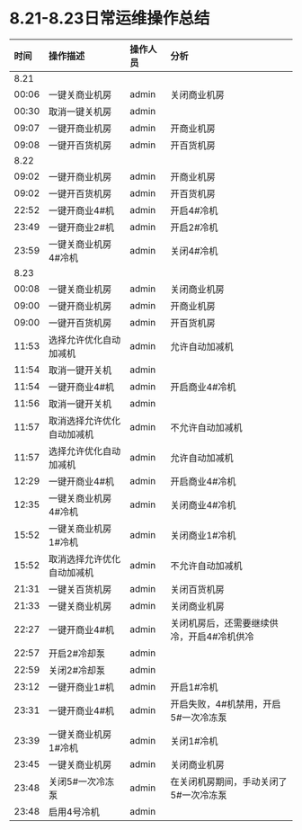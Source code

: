 # 8.21-8.23日常运维操作总结

| 时间 | 操作描述 | 操作人员 | 分析 |
| :--- | :--- | :--- | :--- |
| 8.21 |  |  |  |
| 00:06 | 一键关商业机房 | admin | 关闭商业机房 |
| 00:30 | 取消一键关机房 | admin |  |
| 09:07 | 一键开商业机房 | admin | 开商业机房 |
| 09:08 | 一键开百货机房 | admin | 开百货机房 |
| 8.22 |  |  |  |
| 09:02 | 一键开商业机房 | admin | 开商业机房 |
| 09:02 | 一键开百货机房 | admin | 开百货机房 |
| 22:52 | 一键开商业4\#机 | admin | 开启4\#冷机 |
| 23:49 | 一键开商业2\#机 | admin | 开启2\#冷机 |
| 23:59 | 一键关商业机房4\#冷机 | admin | 关闭4\#冷机 |
| 8.23 |  |  |  |
| 00:08 | 一键关商业机房 | admin | 关闭商业机房 |
| 09:00 | 一键开商业机房 | admin | 开商业机房 |
| 09:00 | 一键开百货机房 | admin | 开百货机房 |
| 11:53 | 选择允许优化自动加减机 | admin | 允许自动加减机 |
| 11:54 | 取消一键开关机 | admin |  |
| 11:54 | 一键开商业4\#机 | admin | 开启商业4\#冷机 |
| 11:56 | 取消一键开关机 | admin |  |
| 11:57 | 取消选择允许优化自动加减机 | admin | 不允许自动加减机 |
| 11:57 | 选择允许优化自动加减机 | admin | 允许自动加减机 |
| 12:29 | 一键开商业4\#机 | admin | 开启商业4\#冷机 |
| 12:35 | 一键关商业机房4\#冷机 | admin | 关闭商业4\#冷机 |
| 15:52 | 一键关商业机房1\#冷机 | admin | 关闭商业1\#冷机 |
| 15:52 | 取消选择允许优化自动加减机 | admin | 不允许自动加减机 |
| 21:31 | 一键关百货机房 | admin | 关闭百货机房 |
| 21:33 | 一键关商业机房 | admin | 关闭商业机房 |
| 22:27 | 一键开商业4\#机 | admin | 关闭机房后，还需要继续供冷，开启4\#冷机供冷 |
| 22:57 | 开启2\#冷却泵 | admin |  |
| 22:59 | 关闭2\#冷却泵 | admin |  |
| 23:12 | 一键开商业1\#机 | admin | 开启1\#冷机 |
| 23:31 | 一键开商业4\#机 | admin | 开启失败，4\#机禁用，开启5\#一次冷冻泵 |
| 23:39 | 一键关商业机房1\#冷机 | admin | 关闭1\#冷机 |
| 23:45 | 一键关商业机房 | admin | 关闭商业机房 |
| 23:48 | 关闭5\#一次冷冻泵 | admin | 在关闭机房期间，手动关闭了5\#一次冷冻泵 |
| 23:48 | 启用4号冷机 | admin |  |



